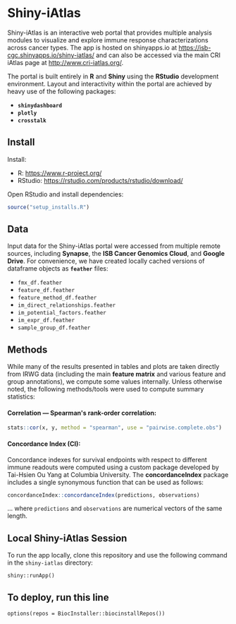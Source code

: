 # Shiny-iAtlas

Shiny-iAtlas is an interactive web portal that provides multiple analysis modules to visualize and explore immune response characterizations across cancer types. The app is hosted on shinyapps.io at https://isb-cgc.shinyapps.io/shiny-iatlas/ and can also be accessed via the main CRI iAtlas page at http://www.cri-iatlas.org/.

The portal is built entirely in **R** and **Shiny** using the **RStudio** development environment. Layout and interactivity within the portal are achieved by heavy use of the following packages:

+ **`shinydashboard`**
+ **`plotly`**
+ **`crosstalk`**

## Install

Install:
* R: https://www.r-project.org/
* RStudio: https://rstudio.com/products/rstudio/download/

Open RStudio and install dependencies:

```R
source("setup_installs.R")
```

## Data

Input data for the Shiny-iAtlas portal were accessed from multiple remote sources, including **Synapse**, the **ISB Cancer Genomics Cloud**, and **Google Drive**. For convenience, we have created locally cached versions of dataframe objects as **`feather`** files:

+ `fmx_df.feather`
+ `feature_df.feather`
+ `feature_method_df.feather`
+ `im_direct_relationships.feather`
+ `im_potential_factors.feather`
+ `im_expr_df.feather`
+ `sample_group_df.feather`

## Methods

While many of the results presented in tables and plots are taken directly from IRWG data (including the main **feature matrix** and various feature and group annotations), we compute some values internally. Unless otherwise noted, the following methods/tools were used to compute summary statistics:

#### Correlation — Spearman's rank-order correlation:

```R
stats::cor(x, y, method = "spearman", use = "pairwise.complete.obs")
```

#### Concordance Index (CI):

Concordance indexes for survival endpoints with respect to different immune readouts were computed using a custom package developed by Tai-Hsien Ou Yang at Columbia University. The **concordanceIndex** package includes a single synonymous function that can be used as follows:

```R
concordanceIndex::concordanceIndex(predictions, observations)
```

... where `predictions` and `observations` are numerical vectors of the same length.

## Local Shiny-iAtlas Session

To run the app locally, clone this repository and use the following command in the `shiny-iatlas` directory:

```
shiny::runApp()
```

## To deploy, run this line

```
options(repos = BiocInstaller::biocinstallRepos())
```

